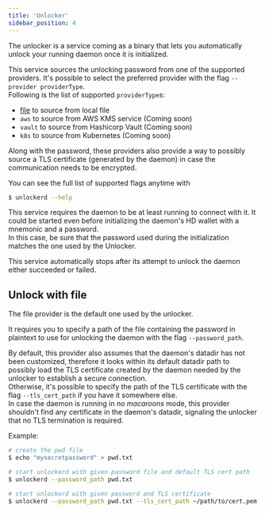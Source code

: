 ```yaml
---
title: 'Unlocker'
sidebar_position: 4
---
```


The unlocker is a service coming as a binary that lets you automatically unlock your running daemon once it is initialized.

This service sources the unlocking password from one of the supported providers. It's possible to select the preferred provider with the flag `--provider providerType`.  
Following is the list of supported `providerType`s:

- [file](#unlock-with-file) to source from local file
- `aws` to source from AWS KMS service (Coming soon)
- `vault` to source from Hashicorp Vault (Coming soon)
- `k8s` to source from Kubernetes (Coming soon)

Along with the password, these providers also provide a way to possibly source a TLS certificate (generated by the daemon) in case the communication needs to be encrypted.

You can see the full list of supported flags anytime with

```bash
$ unlockerd --help
```

This service requires the daemon to be at least running to connect with it. It could be started even before initializing the daemon's HD wallet with a mnemonic and a password.  
In this case, be sure that the password used during the initialization matches the one used by the Unlocker.

This service automatically stops after its attempt to unlock the daemon either succeeded or failed.

## Unlock with file

The file provider is the default one used by the unlocker. 

It requires you to specify a path of the file containing the password in plaintext to use for unlocking the daemon with the flag `--password_path`.

By default, this provider also assumes that the daemon's datadir has not been customized, therefore it looks within its default datadir path to possibly load the TLS certificate created by the daemon needed by the unlocker to establish a secure connection.  
Otherwise, it's possible to specify the path of the TLS certificate with the flag `--tls_cert_path` if you have it somewhere else.  
In case the daemon is running in *no macaroons* mode, this provider shouldn't find any certificate in the daemon's datadir, signaling the unlocker that no TLS termination is required. 

Example:

```bash
# create the pwd file
$ echo "mysecretpassword" > pwd.txt

# start unlockerd with given password file and default TLS cert path
$ unlockerd --password_path pwd.txt

# start unlockerd with given password and TLS certificate
$ unlockerd --password_path pwd.txt --tls_cert_path ~/path/to/cert.pem
```
